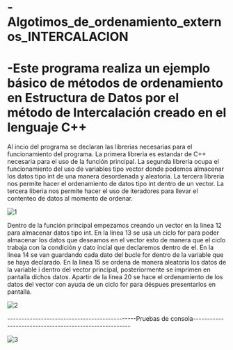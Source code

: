 # -Algotimos_de_ordenamiento_externos_INTERCALACION

# -Este programa realiza un ejemplo básico de métodos de ordenamiento en Estructura de Datos por el método de Intercalación creado en el lenguaje C++

Al incio del programa se declaran las librerias necesarias para el funcionamiento del programa. La primera libreria es estandar de C++ necesaria para el uso de la función principal. La segunda libreria ocupa el funcionamiento del uso de variables tipo vector donde podemos almacenar los datos tipo int de una manera desordenada y aleatoria. La tercera libreria nos permite hacer el ordenamiento de datos tipo int dentro de un vector. La tercera liberia nos permite hacer el uso de iteradores para llevar el contenteo de datos al momento de ordenar.

![1](https://user-images.githubusercontent.com/72058362/97512441-20e63280-194f-11eb-8976-6adf2d52923f.png)

Dentro de la función principal empezamos creando un vector en la linea 12 para almacenar datos tipo int. 
En la linea 13 se usa un ciclo for para poder almacenar los datos que deseamos en el vector esto de manera que el ciclo trabaja con la condición y dato incial que declaremos dentro de el. 
En la linea 14 se van guardando cada dato del bucle for dentro de la variable que se haya declarado. 
En la linea 15 se ordena de manera aleatoria los datos de la variable i dentro del vector principal, posteriormente se imprimen en pantalla dichos datos. 
Apartir de la linea 20 se hace el ordenamiento de los datos del vector con ayuda de un ciclo for para déspues presentarlos en pantalla.

![2](https://user-images.githubusercontent.com/72058362/97512467-30657b80-194f-11eb-831a-a5ef631ea252.png)

----------------------------------------------Pruebas de consola-------------------------------------------------------

![3](https://user-images.githubusercontent.com/72058362/97512469-30fe1200-194f-11eb-9237-adffa495e383.png)
